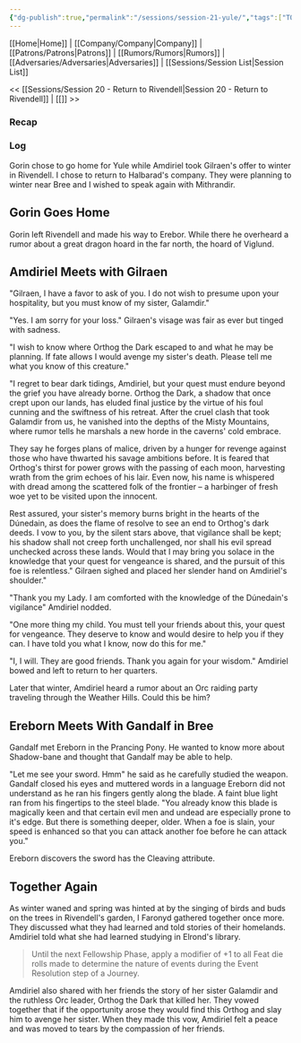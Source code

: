 ```yaml
---
{"dg-publish":true,"permalink":"/sessions/session-21-yule/","tags":["TOR","tolkien","lord-of-the-rings","middle-earth"]}
---
```


[[Home\|Home]] | [[Company/Company\|Company]] | [[Patrons/Patrons\|Patrons]] | [[Rumors/Rumors\|Rumors]] | [[Adversaries/Adversaries\|Adversaries]] | [[Sessions/Session List\|Session List]]

<< [[Sessions/Session 20 - Return to Rivendell\|Session 20 - Return to Rivendell]] | [[]] >>
### Recap


### Log

Gorin chose to go home for Yule while Amdiriel took Gilraen's offer to winter in Rivendell. I chose to return to Halbarad's company. They were planning to winter near Bree and I wished to speak again with Mithrandir.

## Gorin Goes Home
Gorin left Rivendell and made his way to Erebor. While there he overheard a rumor about a great dragon hoard in the far north, the hoard of Viglund.

## Amdiriel Meets with Gilraen
"Gilraen, I have a favor to ask of you. I do not wish to presume upon your hospitality, but you must know of my sister, Galamdir."

"Yes. I am sorry for your loss." Gilraen's visage was fair as ever but tinged with sadness.

"I wish to know where Orthog the Dark escaped to and what he may be planning. If fate allows I would avenge my sister's death. Please tell me what you know of this creature."

"I regret to bear dark tidings, Amdiriel, but your quest must endure beyond the grief you have already borne. Orthog the Dark, a shadow that once crept upon our lands, has eluded final justice by the virtue of his foul cunning and the swiftness of his retreat. After the cruel clash that took Galamdir from us, he vanished into the depths of the Misty Mountains, where rumor tells he marshals a new horde in the caverns' cold embrace.

They say he forges plans of malice, driven by a hunger for revenge against those who have thwarted his savage ambitions before. It is feared that Orthog's thirst for power grows with the passing of each moon, harvesting wrath from the grim echoes of his lair. Even now, his name is whispered with dread among the scattered folk of the frontier – a harbinger of fresh woe yet to be visited upon the innocent.

Rest assured, your sister's memory burns bright in the hearts of the Dúnedain, as does the flame of resolve to see an end to Orthog's dark deeds. I vow to you, by the silent stars above, that vigilance shall be kept; his shadow shall not creep forth unchallenged, nor shall his evil spread unchecked across these lands. Would that I may bring you solace in the knowledge that your quest for vengeance is shared, and the pursuit of this foe is relentless." Gilraen sighed and placed her slender hand on Amdiriel's shoulder."

"Thank you my Lady. I am comforted with the knowledge of the Dúnedain's vigilance" Amdiriel nodded.

"One more thing my child. You must tell your friends about this, your quest for vengeance. They deserve to know and would desire to help you if they can. I have told you what I know, now do this for me."

"I, I will. They are good friends. Thank you again for your wisdom." Amdiriel bowed and left to return to her quarters.

Later that winter, Amdiriel heard a rumor about an Orc raiding party traveling through the Weather Hills. Could this be him?

## Ereborn Meets With Gandalf in Bree
Gandalf met Ereborn in the Prancing Pony. He wanted to know more about Shadow-bane and thought that Gandalf may be able to help.

"Let me see your sword. Hmm" he said as he carefully studied the weapon. Gandalf closed his eyes and muttered words in a language Ereborn did not understand as he ran his fingers gently along the blade. A faint blue light ran from his fingertips to the steel blade. "You already know this blade is magically keen and that certain evil men and undead are especially prone to it's edge. But there is something deeper, older. When a foe is slain, your speed is enhanced so that you can attack another foe before he can attack you."

Ereborn discovers the sword has the Cleaving attribute.

## Together Again
As winter waned and spring was hinted at by the singing of birds and buds on the trees in Rivendell's garden, I Faronyd gathered together once more. They discussed what they had learned and told stories of their homelands. Amdiriel told what she had learned studying in Elrond's library. 

> Until the next Fellowship Phase, apply a modifier of
> +1 to all Feat die rolls made to determine the nature of
> events during the Event Resolution step of a Journey.

Amdiriel also shared with her friends the story of her sister Galamdir and the ruthless Orc leader, Orthog the Dark that killed her. They vowed together that if the opportunity arose they would find this Orthog and slay him to avenge her sister. When they made this vow, Amdiriel felt a peace and was moved to tears by the compassion of her friends.


